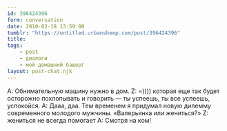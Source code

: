 ```yaml
---
id: 396424396
form: conversation
date: 2010-02-18 13:59:00
tumblr: "https://untitled.urbansheep.com/post/396424396"
title:
tags:
    - post
    - диалоги
    - мой домашний башорг
layout: post-chat.njk
---
```


A: Обнимательную машину нужно в дом.
Z: =)))) которая еще так будет осторожно похлопывать и говорить — ты успеешь, ты все успеешь, успокойся.
A: Дааа, даа. Тем временем я придумал новую дилемму современного молодого мужчины. «Валерьянка или жениться?»
Z: жениться не всегда помогает
A: Смотря на ком!

